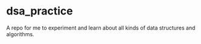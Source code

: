 # dsa_practice
A repo for me to experiment and learn about all kinds of data structures and algorithms.
